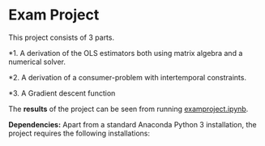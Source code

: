 # Exam Project

This project consists of 3 parts. 

*1. A derivation of the OLS estimators both using matrix algebra and a numerical solver. 

*2. A derivation of a consumer-problem with intertemporal constraints. 

*3. A Gradient descent function


The **results** of the project can be seen from running [examproject.ipynb](examproject.ipynb).


**Dependencies:** Apart from a standard Anaconda Python 3 installation, the project requires the following installations: